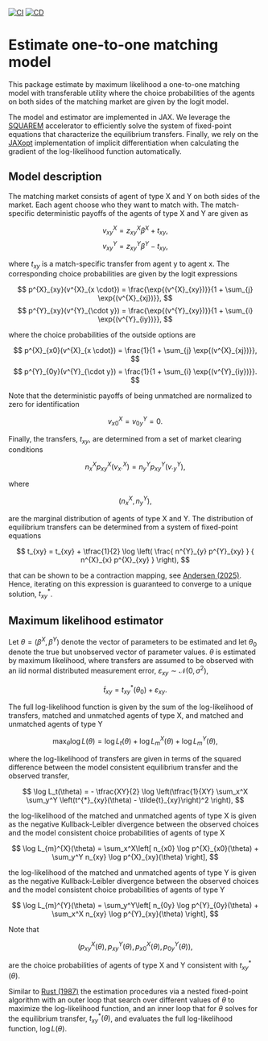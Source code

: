 [![CI](https://github.com/esbenscriver/EstimateOneToOneMatching/actions/workflows/ci.yml/badge.svg)](https://github.com/esbenscriver/EstimateOneToOneMatching/actions/workflows/ci.yml)
[![CD](https://github.com/esbenscriver/EstimateOneToOneMatching/actions/workflows/cd.yml/badge.svg)](https://github.com/esbenscriver/EstimateOneToOneMatching/actions/workflows/cd.yml)

# Estimate one-to-one matching model
This package estimate by maximum likelihood a one-to-one matching model with transferable utility where the choice probabilities of the agents on both sides of the matching market are given by the logit model.

The model and estimator are implemented in JAX. We leverage the [SQUAREM](https://github.com/esbenscriver/squarem-JAXopt) accelerator to efficiently solve the system of fixed-point equations that characterize the equilibrium transfers. Finally, we rely on the [JAXopt](https://github.com/google/jaxopt) implementation of implicit differentiation when calculating the gradient of the log-likelihood function automatically.

## Model description
The matching market consists of agent of type X and Y on both sides of the market. Each agent choose who they want to match with. The match-specific deterministic payoffs of the agents of type X and Y are given as

$$
    v^{X}_{xy} = z^{X}_{xy} \beta^{X} + t_{xy}, 
$$
$$
    v^{Y}_{xy} = z^{Y}_{xy} \beta^{Y} - t_{xy},
$$

where $t_{xy}$ is a match-specific transfer from agent y to agent x. The corresponding choice probabilities are given by the logit expressions

$$
    p^{X}_{xy}(v^{X}_{x \cdot}) = \frac{\exp{(v^{X}_{xy})}}{1 + \sum_{j} \exp{(v^{X}_{xj})}},
$$
$$
    p^{Y}_{xy}(v^{Y}_{\cdot y}) = \frac{\exp{(v^{Y}_{xy})}}{1 + \sum_{i} \exp{(v^{Y}_{iy})}},
$$

where the choice probabilities of the outside options are

$$
    p^{X}_{x0}(v^{X}_{x \cdot}) = \frac{1}{1 + \sum_{j} \exp{(v^{X}_{xj})}},
$$
$$
    p^{Y}_{0y}(v^{Y}_{\cdot y}) = \frac{1}{1 + \sum_{i} \exp{(v^{Y}_{iy})}}.
$$

Note that the deterministic payoffs of being unmatched are normalized to zero for identification

$$
    v^{X}_{x0} = v^{Y}_{0y} = 0.
$$
 

Finally, the transfers, $t_{xy}$, are determined from a set of market clearing conditions

$$
    n^{X}_{x} p^{X}_{xy}(v^{X}_{x \cdot}) = n^{Y}_{y} p^{Y}_{xy}(v^{Y}_{\cdot y}),
$$

where 

$$
    (n^{X}_{x}, n^{Y}_{y}),
$$

are the marginal distribution of agents of type X and Y. The distribution of equilibrium transfers can be determined from a system of fixed-point equations

$$
    t_{xy} = t_{xy} + \tfrac{1}{2} \log \left( \frac{ n^{Y}_{y} p^{Y}_{xy} } { n^{X}_{x} p^{X}_{xy} } \right),
$$

that can be shown to be a contraction mapping, see [Andersen (2025)](https://arxiv.org/pdf/2409.05518). Hence, iterating on this expression is guaranteed to converge to a unique solution, $t^{*}_{xy}$.

## Maximum likelihood estimator
Let $\theta = (\beta^X, \beta^Y)$ denote the vector of parameters to be estimated and let $\theta_{0}$ denote the true but unobserved vector of parameter values. $\theta$ is estimated by maximum likelihood, where transfers are assumed to be observed with an iid normal distributed measurement error, $\varepsilon_{xy} \sim \mathcal{N}(0,\sigma^{2})$,  

$$
    \tilde{t}_{xy} = t^{*}_{xy}(\theta_{0}) + \varepsilon_{xy}.
$$

The full log-likelihood function is given by the sum of the log-likelihood of transfers, matched and unmatched agents of type X, and matched and unmatched agents of type Y

$$
    \max_{\theta} \log L(\theta) = \log L_{t}(\theta) + \log L_{m}^{X}(\theta) + \log L_{m}^{Y}(\theta),
$$

where the log-likelihood of transfers are given in terms of the squared difference between the model consistent equilibrium transfer and the observed transfer,

$$
    \log L_t(\theta) = - \tfrac{XY}{2} \log \left(\tfrac{1}{XY} \sum_x^X \sum_y^Y \left(t^{*}_{xy}(\theta) - \tilde{t}_{xy}\right)^2 \right),
$$

the log-likelihood of the matched and unmatched agents of type X is given as the negative Kullback-Leibler divergence between the observed choices and the model consistent choice probabilities of agents of type X

$$
    \log L_{m}^{X}(\theta) = \sum_x^X\left[ n_{x0} \log p^{X}_{x0}(\theta) + \sum_y^Y n_{xy} \log p^{X}_{xy}(\theta) \right],
$$

the log-likelihood of the matched and unmatched agents of type Y is given as the negative Kullback-Leibler divergence between the observed choices and the model consistent choice probabilities of agents of type Y

$$
    \log L_{m}^{Y}(\theta) = \sum_y^Y\left[ n_{0y} \log p^{Y}_{0y}(\theta) + \sum_x^X n_{xy} \log p^{Y}_{xy}(\theta) \right],
$$

Note that 

$$
    \left(p^{X}_{xy}(\theta), p^{Y}_{xy}(\theta), p^{X}_{x0}(\theta), p^{Y}_{0y}(\theta)\right),
$$ 

are the choice probabilities of agents of type X and Y consistent with $t^{*}_{xy}(\theta)$.

Similar to [Rust (1987)](https://doi.org/10.2307/1911259) the estimation procedures via a nested fixed-point algorithm with an outer loop that search over different values of $\theta$ to maximize the log-likelihood function, and an inner loop that for $\theta$ solves for the equilibrium transfer, $t^{*}_{xy}(\theta)$, and evaluates the full log-likelihood function, $\log L(\theta)$.